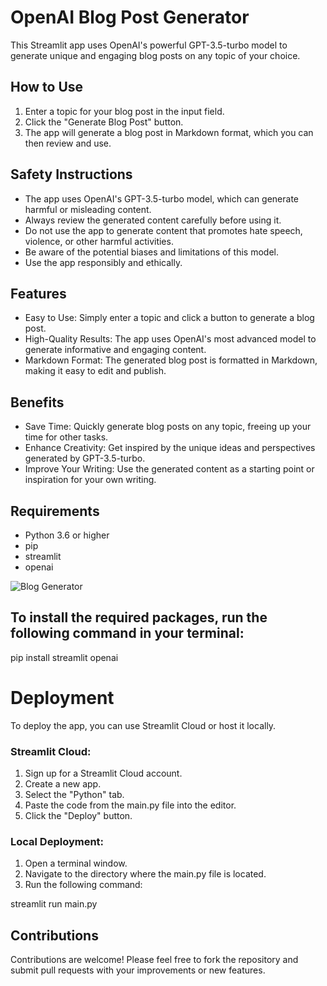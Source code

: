 
# OpenAI Blog Post Generator
This Streamlit app uses OpenAI's powerful GPT-3.5-turbo model to generate unique and engaging blog posts on any topic of your choice.
## How to Use
1. Enter a topic for your blog post in the input field.
2. Click the "Generate Blog Post" button.
3. The app will generate a blog post in Markdown format, which you can then review and use.
## Safety Instructions
- The app uses OpenAI's GPT-3.5-turbo model, which can generate harmful or misleading content.
- Always review the generated content carefully before using it.
- Do not use the app to generate content that promotes hate speech, violence, or other harmful activities.
- Be aware of the potential biases and limitations of this model.
- Use the app responsibly and ethically.
## Features
- Easy to Use: Simply enter a topic and click a button to generate a blog post.
- High-Quality Results: The app uses OpenAI's most advanced model to generate informative and engaging content.
- Markdown Format: The generated blog post is formatted in Markdown, making it easy to edit and publish.
## Benefits
- Save Time: Quickly generate blog posts on any topic, freeing up your time for other tasks.
- Enhance Creativity: Get inspired by the unique ideas and perspectives generated by GPT-3.5-turbo.
- Improve Your Writing: Use the generated content as a starting point or inspiration for your own writing.
## Requirements
- Python 3.6 or higher
- pip
- streamlit
- openai
  
![Blog Generator](Streamlit.gif)

## To install the required packages, run the following command in your terminal:
pip install streamlit openai

# Deployment
To deploy the app, you can use Streamlit Cloud or host it locally.
### Streamlit Cloud:
1. Sign up for a Streamlit Cloud account.
2. Create a new app.
3. Select the "Python" tab.
4. Paste the code from the main.py file into the editor.
5. Click the "Deploy" button.
### Local Deployment:
1. Open a terminal window.
2. Navigate to the directory where the main.py file is located.
3. Run the following command:
   
 streamlit run main.py

## Contributions
Contributions are welcome! Please feel free to fork the repository and submit pull requests with your improvements or new features.
